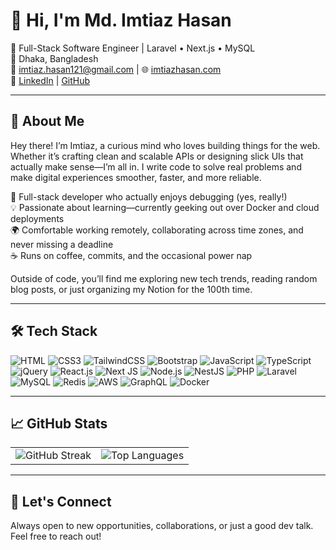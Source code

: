# 👋 Hi, I'm Md. Imtiaz Hasan

🚀 Full-Stack Software Engineer | Laravel • Next.js • MySQL  
📍 Dhaka, Bangladesh  
📧 [imtiaz.hasan121@gmail.com](mailto:imtiaz.hasan121@gmail.com) | 🌐 [imtiazhasan.com](https://imtiazhasan.com)  
🔗 [LinkedIn](https://www.linkedin.com/in/md-imtiaz-hasan) | [GitHub](https://github.com/Imtiaz-Hasan)

---

## 🧠 About Me
Hey there! I’m Imtiaz, a curious mind who loves building things for the web. Whether it’s crafting clean and scalable APIs or designing slick UIs that actually make sense—I’m all in. I write code to solve real problems and make digital experiences smoother, faster, and more reliable.

🧩 Full-stack developer who actually enjoys debugging (yes, really!)  
💡 Passionate about learning—currently geeking out over Docker and cloud deployments  
🌍 Comfortable working remotely, collaborating across time zones, and never missing a deadline  
☕ Runs on coffee, commits, and the occasional power nap

Outside of code, you’ll find me exploring new tech trends, reading random blog posts, or just organizing my Notion for the 100th time.

---

## 🛠 Tech Stack

![HTML](https://img.shields.io/badge/HTML5-E34F26?style=flat-square&logo=html5&logoColor=white)
![CSS3](https://img.shields.io/badge/CSS3-1572B6?style=flat-square&logo=css3&logoColor=white)
![TailwindCSS](https://img.shields.io/badge/Tailwind_CSS-38B2AC?style=flat-square&logo=tailwind-css&logoColor=white)
![Bootstrap](https://img.shields.io/badge/Bootstrap-563D7C?style=flat-square&logo=bootstrap&logoColor=white)
![JavaScript](https://img.shields.io/badge/JavaScript-F7DF1E?style=flat-square&logo=javascript&logoColor=black)
![TypeScript](https://img.shields.io/badge/TypeScript-007ACC?style=flat-square&logo=typescript&logoColor=white)
![jQuery](https://img.shields.io/badge/jQuery-0769AD?style=flat-square&logo=jquery&logoColor=white)
![React.js](https://img.shields.io/badge/React.js-0081CB?style=flat-square&logo=react&logoColor=61DAFB)
![Next JS](https://img.shields.io/badge/Next-black?style=flat-square&logo=next.js&logoColor=white)
![Node.js](https://img.shields.io/badge/Node.js-43853D?style=flat-square&logo=node.js&logoColor=white)
![NestJS](https://img.shields.io/badge/nestjs-%23E0234E.svg?style=flat-square&logo=nestjs&logoColor=white)
![PHP](https://img.shields.io/badge/PHP-777BB4?style=flat-square&logo=php&logoColor=white)
![Laravel](https://img.shields.io/badge/Laravel-FF2D20?style=flat-square&logo=laravel&logoColor=white)
![MySQL](https://img.shields.io/badge/MySQL-005C84?style=flat-square&logo=mysql&logoColor=white)
![Redis](https://img.shields.io/badge/redis-%23DD0031.svg?&style=flat-square&logo=redis&logoColor=white)
![AWS](https://img.shields.io/badge/AWS-%23FF9900.svg?&style=flat-square&logo=amazon-aws&logoColor=white)
![GraphQL](https://img.shields.io/badge/-GraphQL-E10098?style=flat-square&logo=graphql&logoColor=white)
![Docker](https://img.shields.io/badge/Docker-0CC1F3?style=flat-square&logo=docker&logoColor=white)

---

## 📈 GitHub Stats

<table>
  <tr>
    <td>
      <img src="https://github-readme-streak-stats.herokuapp.com/?user=Imtiaz-Hasan&theme=dracula&hide_border=true" alt="GitHub Streak" />
    </td>
    <td>
      <img src="https://github-readme-stats.vercel.app/api/top-langs/?username=Imtiaz-Hasan&theme=dracula&show_icons=true&hide_border=true&layout=compact" alt="Top Languages" />
    </td>
  </tr>
</table>

---

## 💬 Let's Connect

Always open to new opportunities, collaborations, or just a good dev talk. Feel free to reach out!

